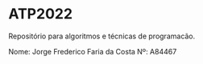 # ATP2022
Repositório para algoritmos e técnicas de programacão.

Nome: Jorge Frederico Faria da Costa
Nº: A84467

